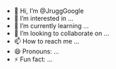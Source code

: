 - 👋 Hi, I’m @JruggGoogle
- 👀 I’m interested in ...
- 🌱 I’m currently learning ...
- 💞️ I’m looking to collaborate on ...
- 📫 How to reach me ...
- 😄 Pronouns: ...
- ⚡ Fun fact: ...

<!---
JruggGoogle/JruggGoogle is a ✨ special ✨ repository because its `README.md` (this file) appears on your GitHub profile.
You can click the Preview link to take a look at your changes.
--->
